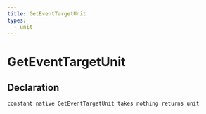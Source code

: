 ```yaml
---
title: GetEventTargetUnit
types:
  - unit
---
```


# GetEventTargetUnit

## Declaration

```
constant native GetEventTargetUnit takes nothing returns unit
```